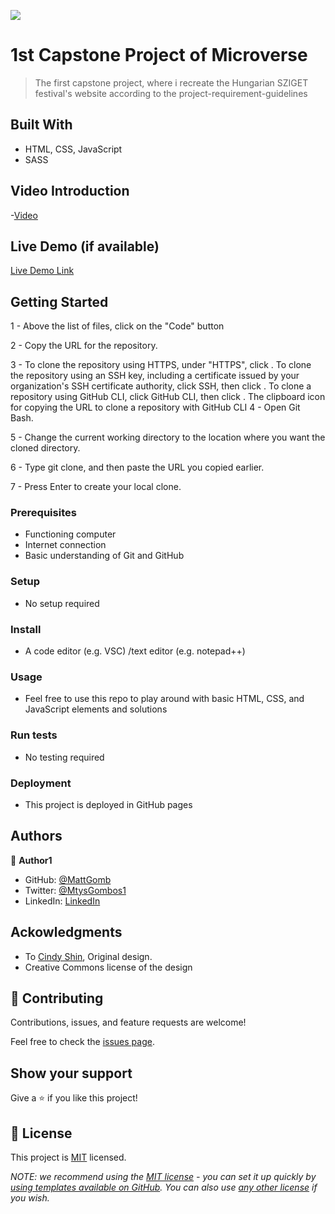 ![](https://img.shields.io/badge/Microverse-blueviolet)

# 1st Capstone Project of Microverse

> The first capstone project, where i recreate the Hungarian SZIGET festival's website according to the project-requirement-guidelines


## Built With

- HTML, CSS, JavaScript
- SASS

## Video Introduction

-[Video](https://www.loom.com/share/6c381ac74f1342878d1586c937587e5b)

## Live Demo (if available)

[Live Demo Link](https://mattgomb.github.io/Microverse-1st-Capstone-project/)

## Getting Started

1 - Above the list of files, click on the "Code" button

2 - Copy the URL for the repository.

3 - To clone the repository using HTTPS, under "HTTPS", click .
    To clone the repository using an SSH key, including a certificate issued by your organization's SSH certificate authority, click SSH, then click .
    To clone a repository using GitHub CLI, click GitHub CLI, then click .
    The clipboard icon for copying the URL to clone a repository with GitHub CLI
4 - Open Git Bash.

5 - Change the current working directory to the location where you want the cloned directory.

6 - Type git clone, and then paste the URL you copied earlier.

7 - Press Enter to create your local clone.

### Prerequisites
- Functioning computer
- Internet connection
- Basic understanding of Git and GitHub

### Setup
- No setup required

### Install
- A code editor (e.g. VSC) /text editor (e.g. notepad++) 

### Usage
- Feel free to use this repo to play around with basic HTML, CSS, and JavaScript elements and solutions

### Run tests
- No testing required

### Deployment
- This project is deployed in GitHub pages


## Authors

👤 **Author1**

- GitHub: [@MattGomb](https://github.com/MattGomb)
- Twitter: [@MtysGombos1](https://twitter.com/MtysGombos1)
- LinkedIn: [LinkedIn](https://linkedin.com/in/gombos-mátyás-28139771/)

## Ackowledgments

- To [Cindy Shin](https://www.behance.net/gallery/29845175/CC-Global-Summit-2015), Original design.
- Creative Commons license of the design


## 🤝 Contributing

Contributions, issues, and feature requests are welcome!

Feel free to check the [issues page](../../issues/).

## Show your support

Give a ⭐️ if you like this project!


## 📝 License

This project is [MIT](./LICENSE) licensed.

_NOTE: we recommend using the [MIT license](https://choosealicense.com/licenses/mit/) - you can set it up quickly by [using templates available on GitHub](https://docs.github.com/en/communities/setting-up-your-project-for-healthy-contributions/adding-a-license-to-a-repository). You can also use [any other license](https://choosealicense.com/licenses/) if you wish._
